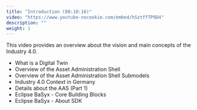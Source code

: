 ```yaml
---
title: "Introduction (00:18:16)"
video: "https://www.youtube-nocookie.com/embed/hSztffTP9D4"
description: ""
weight: 1
---
```


This video provides an overview about the vision and main concepts of the Industry 4.0.

- What is a Digital Twin
- Overview of the Asset Administration Shell 
- Overview of the Asset Administration Shell Submodels
- Industry 4.0 Context in Germany
- Details about the AAS (Part 1)
- Eclipse BaSyx - Core Building Blocks
- Eclipse BaSyx - About SDK


